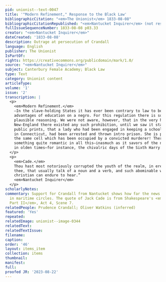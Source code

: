 ```yaml
---
pid: unionist--text-0047
title: '"Modern Refinement," Response to the Black Law'
bibliographicCitation: "<em>The Unionist</em> 1833-08-08"
bibliographicCitationRepublished: "<em>Nantucket Inquirer</em> (not researched)"
fullIssueSequenceNumber: 1833-08-08 p03.33
creator: "<em>Nantucket Inquirer</em>"
dateCreated: '1833-08-08'
description: Outrage at persecution of Crandall
language: English
publisher: The Unionist
IsPartOf: 
rights: https://creativecommons.org/publicdomain/mark/1.0/
source: "<em>Nantucket Inquirer</em>"
subject: Canterbury Female Academy; Black Law
type: Text
category: Unionist content
articleType: 
volume: '1'
issue: '2'
transcription: |
  <p>
    <em>Modern Refinement.</em>
    —In the slave-holding States it has ever been contrary to law to bestow the
    advantages of education on a negro. For this regulation there is some show of
    plausible reasoning. We were not aware, however, that in the very heart of
    New-England there existed any such prohibition, until we saw it stated in the
    public prints, that a lady who had been engaged in keeping a school for blacks
    in Connecticut, had been arrested and thrown intro prison. She is placed in
    the same cell which has been occupied by a convicted murderer! There is
    something quite romantic in all this—inasmuch as it savors of the notions held
    in olden times—for instance, the chivalric days of the Sixth Harry:
  </p>
  <p>
    <em>Cade.</em>
    Thou hast most notoriously corrupted the youth of the realm, in erecting a grammar school. It will be proved to thy face that thou hast those about
    thee, that usually talk of a noun and a verb, and such abominable words as no
    christian can endure to hear.”
    <em>Nantucket Inquirer</em>
  </p>
scholarlyNotes: 
commentary: Support for Crandall from Nantucket shows how far the news could travel
  in maritime circles. The quote of Jack Cade is from Shakespeare's <em>Henry VI,
  Part II</em>, Act 4, Scene 7.
relatedPeople: Prudence Crandall; Oliver Watkins (inferred)
featured: 'Yes'
repeated: 
relatedImage: unionist--image-0344
relatedText: 
relatedTextIssue: 
filename: 
caption: 
order: '46'
layout: items_item
collection: items
thumbnail: 
manifest: 
full: 
proofed JR: '2023-08-22'
---
```

